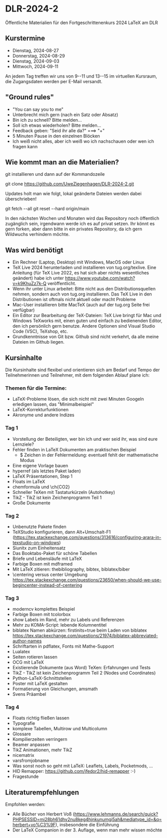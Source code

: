 # DLR-2024-2

Öffentliche Materialien für den Fortgeschrittenenkurs 2024 LaTeX am DLR

## Kurstermine

* Dienstag, 2024-08-27
* Donnerstag, 2024-08-29
* Dienstag, 2024-09-03
* Mittwoch, 2024-09-11

An jedem Tag treffen wir uns von 9--11 und 13--15 im virtuellen Kursraum, die Zugangsdaten 
werden per E-Mail versandt.

## "Ground rules"

* "You can say you to me"
* Unterbrecht mich gern (nach ein Satz oder Absatz)
* Bin ich zu schnell? Bitte melden...
* Soll ich etwas wiederholen? Bitte melden...
* Feedback geben: "Seid ihr alle da?" ===> "+"
* 5 Minuten Pause in den einzelnen Blöcken
* Ich weiß nicht alles, aber ich weiß wo ich nachschauen oder wen ich fragen kann


## Wie kommt man an die Materialien?

git installieren und dann auf der Kommandozeile

git clone https://github.com/UweZiegenhagen/DLR-2024-2.git

Updates holt man wie folgt, lokal geänderte Dateien werden dabei überschrieben!

git fetch --all
git reset --hard origin/main

In den nächsten Wochen und Monaten wird das Repository noch öffentlich zugänglich sein, 
irgendwann werde ich es auf privat setzen. Ihr könnt es gern forken, aber dann
bitte in ein privates Repository, da ich gern Wildwuchs verhindern möchte.


## Was wird benötigt

* Ein Rechner (Laptop, Desktop) mit Windows, MacOS oder Linux
* TeX Live 2024 herunterladen und installieren von tug.org/texlive. Eine Anleitung (für TeX Live 2022, es hat sich aber nichts wesentliches geändert) habe ich unter https://www.youtube.com/watch?v=k9KhuZz7k-Q veröffentlicht.
* Wenn ihr unter Linux arbeitet: Bitte nicht aus den Distributionsquellen nehmen, sondern auch von tug.org installieren. Das TeX Live in den Distributionen ist oftmals nicht aktuell oder macht Probleme
* Mac-User installieren bitte MacTeX (auch auf der tug.org Seite frei verfügbar)
* Ein Editor zur Bearbeitung der TeX-Dateien: TeX Live bringt für Mac und Windows TeXworks mit, einen guten und einfach zu bedienenden Editor, den ich persönlich gern benutze. Andere Optionen sind Visual Studio Code (VSC), TeXshop, etc.
* Grundkenntnisse von Git bzw. Github sind nicht verkehrt, da alle meine Dateien im Github liegen.

## Kursinhalte

Die Kursinhalte sind flexibel und orientieren sich am Bedarf und Tempo der 
Teilnehmerinnen und Teilnehmer, mit dem folgenden Ablauf plane ich:


### Themen für die Termine:

  * LaTeX-Probleme lösen, die sich nicht mit zwei Minuten Googeln erledigen lassen, das "Minimalbeispiel"
  * LaTeX-Korrekturfunktionen
  * Akronyme und andere Indizes


### Tag 1

  * Vorstellung der Beteiligten, wer bin ich und wer seid ihr, was sind eure Lernziele?
  * Fehler finden in LaTeX Dokumenten am praktischen Beispiel
    - $ Zeichen in der Fehlermeldung: eventuell fehlt der mathematische Modus
  * Eine eigene Vorlage bauen
  * hyperref (als letztes Paket laden)
  * LaTeX Präsentationen, Step 1
  * Floats im LaTeX
  * chemformula und \ch{CO2}
  * Schneller TeXen mit Tastaturkürzeln (Autohotkey)
  * TikZ - TikZ ist kein Zeichenprogramm Teil 1
  * Große Dokumente


### Tag 2

  * Unbenutzte Pakete finden
  * TeXStudio konfigurieren, dann Alt+Umschalt-F1
    (https://tex.stackexchange.com/questions/313616/configuring-arara-in-texstudio-on-windows)
  * Siunitx zum Einheitensatz
  * Das Booktabs-Paket für schöne Tabellen
  * Briefe und Lebensläufe mit LaTeX
  * Farbige Boxen mit mdframed
  * Mit LaTeX zitieren: thebibliography, bibtex, biblatex/biber
  * \centering versus center Umgebung
    https://tex.stackexchange.com/questions/23650/when-should-we-use-begincenter-instead-of-centering

### Tag 3

  * moderncv komplettes Beispiel
  * Farbige Boxen mit tcolorbox
  * show Labels im Rand, mehr zu Labels und Referenzen
  * Mehr zu KOMA-Script: lebende Kolumnentitel
  * biblatex Namen abkürzen: firstinits=true beim Laden von biblatex
    https://tex.stackexchange.com/questions/21974/biblatex-abbreviated-author-names
  * Schriftarten in pdflatex, Fonts mit Mathe-Support
  * Lualatex
  * Seiten rotieren lassen
  * OCG mit LaTeX
  * Existierende Dokumente (aus Word) TeXen: Erfahrungen und Tests
  * TikZ - TikZ ist kein Zeichenprogramm Teil 2 (Nodes und Coordinates)
  * Python-LaTeX-Schnittstellen
  * Poster mit LaTeX gestalten
  * Formatierung von Gleichungen, amsmath
  * Svens Präambel

### Tag 4

  * Floats richtig fließen lassen
  * Typografie
  * komplexe Tabellen, Multirow und Multicolumn
  * Glossare
  * Kompilierzeiten verringern  
  * Beamer anpassen
  * TikZ Animationen, mehr TikZ
  * nicematrix
  * varsfromjobname
  * Was sonst noch so geht mit LaTeX: Leaflets, Labels, Pocketmods, ...
  * HID Remapper: https://github.com/jfedor2/hid-remapper :-)
  * Fragestunde

## Literaturempfehlungen

Empfohlen werden:

* Alle Bücher von Herbert Voß (https://www.lehmanns.de/search/quick?PHPSESSID=mi28bh61dhv2nu8keg4hjnkunumgi5ah&mediatype_id=&q=herbert+vo%C3%9F), insbesondere die Einführung
* Der LaTeX Companion in der 3. Auflage, wenn man mehr wissen möchte

